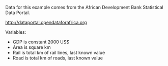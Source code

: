 Data for this example comes from the African Development Bank Statistical Data Portal.

http://dataportal.opendataforafrica.org

Variables:

* GDP is constant 2000 US$
* Area is square km
* Rail is total km of rail lines, last known value
* Road is total km of roads, last known value
